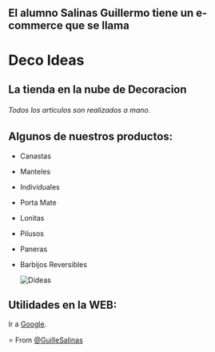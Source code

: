 ## El alumno Salinas Guillermo tiene un e-commerce que se llama
# Deco Ideas
## La tienda en la nube de Decoracion
###### Todos los articulos son realizados a mano.

## Algunos de nuestros productos:
- Canastas
- Manteles
- Individuales
- Porta Mate
- Lonitas
- Pilusos
- Paneras
- Barbijos Reversibles

  ![Dideas](https://user-images.githubusercontent.com/112260868/187300002-1c9ea7c6-2e23-4ba3-9620-f12b4658100f.jpg)

## Utilidades en la WEB:
Ir a [Google](https://google.com/).


⭐️ From [@GuilleSalinas](https://github.com/GuilleSalinas)

